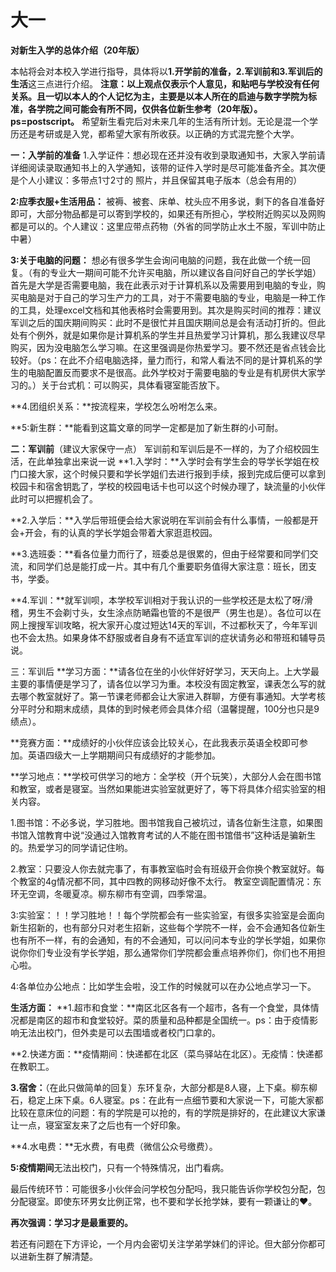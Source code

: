 # 大一

**对新生入学的总体介绍（20年版）**

本帖将会对本校入学进行指导，具体将以**1.开学前的准备，2.军训前和3.军训后的生活**这三点进行介绍。
**注意：以上观点仅表示个人意见，和贴吧与学校没有任何关系。且一切以本人的个人记忆为主，主要是以本人所在的启迪与数字学院为标准，各学院之间可能会有所不同，仅供各位新生参考（20年版）。ps=postscript。**
希望新生看完后对未来几年的生活有所计划。无论是混一个学历还是考研或是入党，都希望大家有所收获。以正确的方式混完整个大学。


**一：入学前的准备**
1.入学证件：想必现在还并没有收到录取通知书，大家入学前请详细阅读录取通知书上的入学通知，该带的证件入学时是尽可能准备齐全。其次便是个人小建议：多带点1寸2寸的 照片，并且保留其电子版本（总会有用的）


**2:应季衣服+生活用品：**
被褥、被套、床单、枕头应不用多说，剩下的各自准备好即可，大部分物品都是可以寄到学校的，如果还有所担心，学校附近购买以及网购都是可以的。个人建议：这里应带点药物（外省的同学防止水土不服，军训中防止中暑）

**3:关于电脑的问题：**
想必有很多学生会询问电脑的问题，我在此做一个统一回复。（有的专业大一期间可能不允许买电脑，所以建议各自问好自己的学长学姐）首先是大学是否需要电脑，我在此表示对于计算机系以及需要用到电脑的专业，购买电脑是对于自己的学习生产力的工具，对于不需要电脑的专业，电脑是一种工作的工具，处理excel文档和其他表格时会需要用到。其次是购买时间的推荐：建议军训之后的国庆期间购买：此时不是很忙并且国庆期间总是会有活动打折的。但此处有个例外，就是如果你是计算机系的学生并且热爱学习计算机，那么我建议尽早购买，因为没电脑怎么学习嘛。在这里强调是你热爱学习。要不然还是省点钱会比较好。（ps：在此不介绍电脑选择，量力而行，和常人看法不同的是计算机系的学生的电脑配置反而要求不是很高。此外学校对于需要电脑的专业是有机房供大家学习的。）关于台式机：可以购买，具体看寝室能否放下。


**4.团组织关系：**按流程来，学校怎么吩咐怎么来。


**5:新生群：**能看到这篇文章的同学一定都是加了新生群的小可耐。


**二：军训前**（建议大家保守一点）
军训前和军训后是不一样的，为了介绍校园生活，在此单独拿出来说一说
**1.入学时：**入学时会有学生会的导学长学姐在校门口接大家，这个时候只要和学长学姐们去进行报到手续，报到完成后便可以拿到校园卡和宿舍钥匙了，学校的校园电话卡也可以这个时候办理了，缺流量的小伙伴此时可以把握机会了。


**2.入学后：**入学后带班便会给大家说明在军训前会有什么事情，一般都是开会+开会，有的认真的学长学姐会带着大家逛逛校园。


**3.选班委：**看各位量力而行了，班委总是很累的，但由于经常要和同学们交流，和同学们总是能打成一片。其中有几个重要职务值得大家注意：班长，团支书，学委。


**4.军训：**就军训呗，本学校军训相对于我认识的一些学校还是太松了呀/滑稽，男生不会剃寸头，女生涂点防嗮霜也管的不是很严（男生也是）。各位可以在网上搜搜军训攻略，祝大家开心度过短达14天的军训，不过都秋天了，今年军训也不会太热。如果身体不舒服或者自身有不适宜军训的症状请务必和带班和辅导员说。


三：军训后
**学习方面：**请各位在坐的小伙伴好好学习，天天向上。上大学最主要的事情便是学习了，请各位以学习为重。本校没有固定教室，课表怎么写的就去哪个教室就好了。第一节课老师都会让大家进入群聊，方便有事通知。大学考核分平时分和期末成绩，具体的到时候老师会具体介绍（温馨提醒，100分也只是9绩点）。


**竞赛方面：**成绩好的小伙伴应该会比较关心，在此我表示英语全校即可参加。英语四级大一上学期期间只有成绩好的才能参加。


**学习地点：**学校可供学习的地方：全学校（开个玩笑），大部分人会在图书馆和教室，或者是寝室。当然如果能进实验室就更好了，等下将具体介绍实验室的相关内容。


1.图书馆：不必多说，学习胜地。图书馆我自己被坑过，请各位新生注意，如果图书馆入馆教育中说“没通过入馆教育考试的人不能在图书馆借书”这种话是骗新生的。热爱学习的同学请记住哟。


2.教室：只要没人你去就完事了，有事教室临时会有班级开会你换个教室就好。每个教室的4g情况都不同，其中四教的网移动好像不太行。
教室空调配置情况：东环无空调，冬暖夏凉。柳东柳市有空调，四季常温。


3:实验室：！！学习胜地！！每个学院都会有一些实验室，有很多实验室是会面向新生招新的，也有部分只对老生招新，这些每个学院不一样，会不会通知各位新生也有所不一样，有的会通知，有的不会通知，可以问问本专业的学长学姐，如果你说你你们专业没有学长学姐，那么通常你们学院都会重点培养你们，你们也不用担心啦。


4:各单位办公地点：比如学生会啦，没工作的时候就可以在办公地点学习一下。


**生活方面：**
**1.超市和食堂：**南区北区各有一个超市，各有一个食堂，具体情况都是南区的超市和食堂较好。菜的质量和品种都是全国统一。ps：由于疫情影响无法出校门，但外卖是可以去围墙或者校门口拿的。


**2.快递方面：**疫情期间：快递都在北区（菜鸟驿站在北区）。无疫情：快递都在教职工。


**3.宿舍：**（在此只做简单的回复）东环复杂，大部分都是8人寝，上下桌。柳东柳石，稳定上床下桌。6人寝室。ps：在此有一点细节要和大家说一下，可能大家都比较在意床位的问题：有的学院是可以抢的，有的学院是排好的，在此建议大家谦让一点，寝室室友来了之后也有一个好印象。


**4.水电费：**无水费，有电费（微信公众号缴费）。


**5:疫情期间**无法出校门，只有一个特殊情况，出门看病。


最后传统环节：可能很多小伙伴会问学校包分配吗，我只能告诉你学校包分配，包分配寝室。即使东环男女比例正常，也不要和学长抢学妹，要有一颗谦让的❤️。

**再次强调：学习才是最重要的。**


若还有问题在下方评论，一个月内会密切关注学弟学妹们的评论。但大部分你都可以进新生群了解清楚。